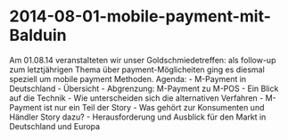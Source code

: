 2014-08-01-mobile-payment-mit-Balduin
=====================================

Am 01.08.14 veranstalteten wir unser Goldschmiedetreffen: als follow-up zum letztjährigen Thema über payment-Möglicheiten ging es diesmal speziell um mobile payment Methoden.     Agenda: - M-Payment in Deutschland - Übersicht  - Abgrenzung: M-Payment zu M-POS - Ein Blick auf die Technik - Wie unterscheiden sich die alternativen Verfahren - M-Payment ist nur ein Teil der Story - Was gehört zur Konsumenten und Händler Story dazu? - Herausforderung und Ausblick für den Markt in Deutschland und Europa
